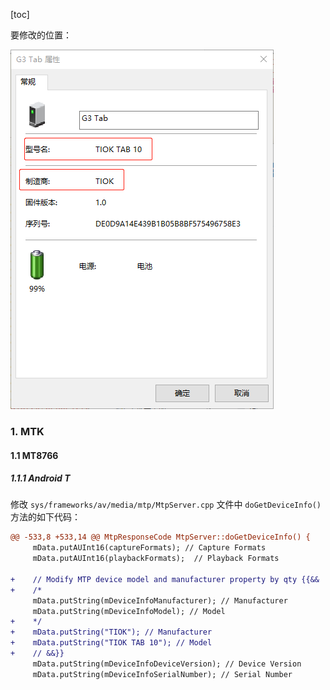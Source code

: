 [toc]

要修改的位置：

![04](./images/04.png)

### 1. MTK

#### 1.1 MT8766

##### 1.1.1 Android T

修改 `sys/frameworks/av/media/mtp/MtpServer.cpp` 文件中 `doGetDeviceInfo()` 方法的如下代码：

```diff
@@ -533,8 +533,14 @@ MtpResponseCode MtpServer::doGetDeviceInfo() {
     mData.putAUInt16(captureFormats); // Capture Formats
     mData.putAUInt16(playbackFormats);  // Playback Formats
 
+    // Modify MTP device model and manufacturer property by qty {{&&
+    /*
     mData.putString(mDeviceInfoManufacturer); // Manufacturer
     mData.putString(mDeviceInfoModel); // Model
+    */
+    mData.putString("TIOK"); // Manufacturer
+    mData.putString("TIOK TAB 10"); // Model
+    // &&}}
     mData.putString(mDeviceInfoDeviceVersion); // Device Version
     mData.putString(mDeviceInfoSerialNumber); // Serial Number
 
```

